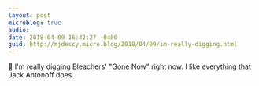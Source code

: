 ```yaml
---
layout: post
microblog: true
audio: 
date: 2018-04-09 16:42:27 -0400
guid: http://mjdescy.micro.blog/2018/04/09/im-really-digging.html
---
```

🎵 I'm really digging Bleachers' "[Gone Now](https://itunes.apple.com/us/album/gone-now/1225759934)" right now. I like everything that Jack Antonoff does.
